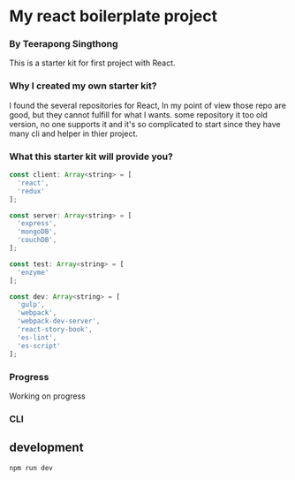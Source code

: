 # My react boilerplate project
### By Teerapong Singthong

This is a starter kit for first project with React.

### Why I created my own starter kit?
I found the several repositories for React, In my point of view those repo are good, but they cannot fulfill for what I wants.
some repository it too old version, no one supports it and it's so complicated to start since they have many cli and helper in thier project.

### What this starter kit will provide you?
```javascript
const client: Array<string> = [
  'react',
  'redux'
];

const server: Array<string> = [
  'express',
  'mongoDB',
  'couchDB',
];

const test: Array<string> = [
  'enzyme'
];

const dev: Array<string> = [
  'gulp',
  'webpack',
  'webpack-dev-server',
  'react-story-book',
  'es-lint',
  'es-script'
];
```

### Progress
Working on progress

### CLI
## development
```npm run dev```

